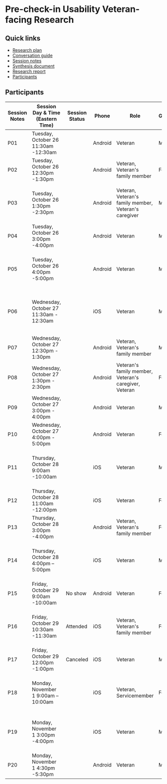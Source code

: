# Pre-check-in Usability Veteran-facing Research

## Quick links

- [Research plan](https://github.com/department-of-veterans-affairs/va.gov-team/blob/master/products/health-care/checkin/research/veteran-facing/pre-check-in-usability/research-plan.md)
- [Conversation guide](https://github.com/department-of-veterans-affairs/va.gov-team/blob/master/products/health-care/checkin/research/veteran-facing/pre-check-in-usability/conversation-guide.md)
- [Session notes](https://github.com/department-of-veterans-affairs/va.gov-team/tree/master/products/health-care/checkin/research/veteran-facing/pre-check-in-usability/session-notes)
- [Synthesis document]()
- [Research report]()
- [Participants](#participants)

## Participants

| Session Notes   | Session Day & Time (Eastern Time) | Session Status | Phone | Role | Gender | Ethnicity | Age      | Education                | Branch             | Location | Metropolitan or Rural Area | Community Care | Notes |
| ------------------------------------------------------------ |------------ |  ------------ | ------------ | ------------ | ------------ | ----------------------------------------------------- | ------ | ------------------------------------------------------- | -------- | ------------------------ | ------------------ | ------------------ | --------- |
| P01 | Tuesday, October 26 11:30am -12:30am |  | Android | Veteran | Male | White or Caucasian | 65 - 74 | Master's degree | Coast Guard | OK | Rural or remote area | Some |  |
| P02 | Tuesday, October 26 12:30pm -1:30pm |  | Android | Veteran, Veteran's family member | Female | Black or African American | 45 - 54 | Master's degree | Air Force | GA | Major metropolitan area | Some |  |
| P03 | Tuesday, October 26 1:30pm -2:30pm |  | Android | Veteran, Veteran's family member, Veteran's caregiver | Male | Hispanic, Latino, or Spanish Origin | 35 - 44 | High school diploma or equivalent (for ex: GED) | Army | TX | Rural area | Some |  |
| P04 | Tuesday, October 26 3:00pm -4:00pm |  | Android | Veteran | Male | White or Caucasian | 75+ | Some college (no degree) | Navy | NC | Rural area | Some |  |
| P05 | Tuesday, October 26 4:00pm -5:00pm |  | Android | Veteran | Male | Prefer not to answer | 45 - 54 | Some college (no degree) | Army | AL | Rural area | Some | identified cognitive impairments and/or functional disabilities |
| P06 | Wednesday, October 27 11:30am - 12:30am |  | iOS | Veteran | Male | White or Caucasian | 25 - 34 | Associate’s degree / trade certificate / vocational training | Navy | IN | Rural area | Some |  |
| P07 | Wednesday, October 27 12:30pm - 1:30pm |  | Android | Veteran, Veteran's family member | Male | White or Caucasian | 25 - 34 | Master's degree | Army | VA | Major metropolitan area | Most |  |
| P08 | Wednesday, October 27 1:30pm - 2:30pm |  | Android | Veteran's family member, Veteran's caregiver, Veteran | Female | White or Caucasian | 45 - 54 | Some college (no degree) | Other | WA | Major metropolitan area | Some |  |
| P09 | Wednesday, October 27 3:00pm - 4:00pm |  | Android | Veteran | Male | White or Caucasian | 55 - 64 | Some college (no degree) | Army | NC | Rural area | None |  |
| P10 | Wednesday, October 27 4:00pm - 5:00pm |  | Android | Veteran | Female | Black or African American | 35 - 44 | Some college (no degree) | Navy | GA | Major metropolitan area | None |  |
| P11 | Thursday, October 28 9:00am -10:00am |  | iOS | Veteran | Male | White or Caucasian | Unknown | High school diploma or equivalent (for ex: GED) | Marines | CA | Major metropolitan area | Some | identified cognitive impairments and/or functional disabilities |
| P12 | Thursday, October 28 11:00am -12:00pm |  | iOS | Veteran | Female | White or Caucasian | 45 - 54 | Master's degree | Army, Marine Corps | IN | Rural area | None |   |
| P13 | Thursday, October 28 3:00pm -4:00pm |  | Android | Veteran, Veteran's family member | Female | Black or African American | 25 - 34 | Bachelor's degree | Army | GA | Rural area | Some |   |
| P14 | Thursday, October 28 4:00pm – 5:00pm |  | iOS | Veteran | Male | Black or African American | 25 - 34 | Some college (no degree) | Army | MD | Rural area | None |  identified cognitive impairments and/or functional disabilities |
| P15 | Friday, October 29 9:00am -10:00am | No show | Android | Veteran | Female | White or Caucasian | 55 - 64 | Master's degree | Air Force | NM | Major metropolitan area | Most |   |
| P16 | Friday, October 29 10:30am -11:30am | Attended | iOS | Veteran, Veteran's family member | Female | White or Caucasian | 65 - 74 | Some college (no degree) | Marine Corps | TX | Rural area | None | identified cognitive impairments and/or functional disabilities  |
| P17 | Friday, October 29 12:00pm -1:00pm | Canceled | iOS | Veteran | Male | Hispanic, Latino, or Spanish Origin | 35 - 44 | Bachelor's degree | Army | NM | Rural area | Some |   |
| P18 | Monday, November 1 9:00am – 10:00am |  | iOS | Veteran, Servicemember | Female | Black or African American | 35 - 44 | Bachelor's degree | Navy | MD | Rural area | None |  identified cognitive impairments and/or functional disabilities |
| P19 | Monday, November 1 3:00pm -4:00pm |  | iOS | Veteran | Male | Prefer not to answer | Unknown | High school diploma or equivalent (for ex: GED) | Unknown | OR | Major metropolitan area | Most | Sexual orientation: Gay |
| P20 | Monday, November 1 4:30pm -5:30pm |  | Android | Veteran | Male | White or Caucasian | 45-54 | Bachelor's degree | Army | OH | Major metropolitan area | None |   |
## 
